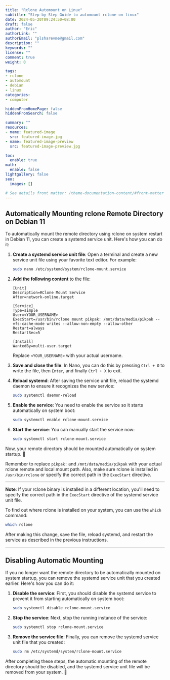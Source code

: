 ```yaml
---
title: "Rclone Automount on Linux"
subtitle: "Step-by-Step Guide to automount rclone on linux"
date: 2024-05-20T09:24:50+08:00
draft: false
author: "Eric"
authorLink: ""
authorEmail: "plsharevme@gmail.com"
description: ""
keywords: ""
license: ""
comment: true
weight: 0

tags:
- rclone
- automount
- debian
- linux
categories:
- computer

hiddenFromHomePage: false
hiddenFromSearch: false

summary: ""
resources:
- name: featured-image
  src: featured-image.jpg
- name: featured-image-preview
  src: featured-image-preview.jpg

toc:
  enable: true
math:
  enable: false
lightgallery: false
seo:
  images: []

# See details front matter: /theme-documentation-content/#front-matter
---
```




## Automatically Mounting rclone Remote Directory on Debian 11

To automatically mount the remote directory using rclone on system restart in Debian 11, you can create a systemd service unit. Here's how you can do it:

1. **Create a systemd service unit file**: Open a terminal and create a new service unit file using your favorite text editor. For example:

   ```bash
   sudo nano /etc/systemd/system/rclone-mount.service
   ```

2. **Add the following content** to the file:

   ```plaintext
   [Unit]
   Description=RClone Mount Service
   After=network-online.target

   [Service]
   Type=simple
   User=<YOUR_USERNAME>
   ExecStart=/usr/bin/rclone mount pikpak: /mnt/data/media/pikpak --vfs-cache-mode writes --allow-non-empty --allow-other
   Restart=always
   RestartSec=5

   [Install]
   WantedBy=multi-user.target
   ```

   Replace `<YOUR_USERNAME>` with your actual username.

3. **Save and close the file**: In Nano, you can do this by pressing `Ctrl + O` to write the file, then `Enter`, and finally `Ctrl + X` to exit.

4. **Reload systemd**: After saving the service unit file, reload the systemd daemon to ensure it recognizes the new service:

   ```bash
   sudo systemctl daemon-reload
   ```

5. **Enable the service**: You need to enable the service so it starts automatically on system boot:

   ```bash
   sudo systemctl enable rclone-mount.service
   ```

6. **Start the service**: You can manually start the service now:

   ```bash
   sudo systemctl start rclone-mount.service
   ```

Now, your remote directory should be mounted automatically on system startup. 🚀

Remember to replace `pikpak:` and `/mnt/data/media/pikpak` with your actual rclone remote and local mount path. Also, make sure rclone is installed in `/usr/bin/rclone` or specify the correct path in the `ExecStart` directive.

---

**Note**: If your rclone binary is installed in a different location, you'll need to specify the correct path in the `ExecStart` directive of the systemd service unit file.

To find out where rclone is installed on your system, you can use the `which` command:

```bash
which rclone
```

After making this change, save the file, reload systemd, and restart the service as described in the previous instructions.

---

## Disabling Automatic Mounting

If you no longer want the remote directory to be automatically mounted on system startup, you can remove the systemd service unit that you created earlier. Here's how you can do it:

1. **Disable the service**: First, you should disable the systemd service to prevent it from starting automatically on system boot:

   ```bash
   sudo systemctl disable rclone-mount.service
   ```

2. **Stop the service**: Next, stop the running instance of the service:

   ```bash
   sudo systemctl stop rclone-mount.service
   ```

3. **Remove the service file**: Finally, you can remove the systemd service unit file that you created:

   ```bash
   sudo rm /etc/systemd/system/rclone-mount.service
   ```

After completing these steps, the automatic mounting of the remote directory should be disabled, and the systemd service unit file will be removed from your system. 🛑
```
